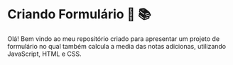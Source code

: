 # Criando Formulário 👩 📚
Olá! Bem vindo ao meu repositório criado para apresentar um projeto de formulário no qual também calcula a media das notas adicionas, utilizando JavaScript, HTML e CSS.
